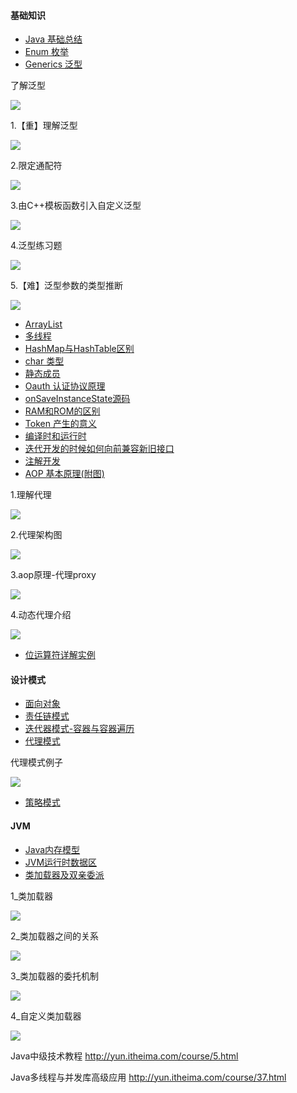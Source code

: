 #### 基础知识
- [Java 基础总结](src/README.md)
- [Enum 枚举](src/enum_s)
- [Generics 泛型](src/generics)
<p>了解泛型</p>
<img src="src/generics/了解泛型.png"/>
<p>1.【重】理解泛型</p>
<img src="src/generics/1.【重】理解泛型.png"/>
<p>2.限定通配符</p>
<img src="src/generics/2.限定通配符.png"/>
<p>3.由C++模板函数引入自定义泛型</p>
<img src="src/generics/3.由C++模板函数引入自定义泛型.png"/>
<p>4.泛型练习题</p>
<img src="src/generics/4.泛型练习题.png"/>
<p>5.【难】泛型参数的类型推断</p>
<img src="src/generics/5.【难】泛型参数的类型推断.png"/>

- [ArrayList](src/arraylist)
- [多线程](src/aop/thread)
- [HashMap与HashTable区别](src/basic/HashMap与HashTable区别.md)
- [char 类型](src/acer/char类型.md)
- [静态成员](src/acer/静态成员.md)
- [Oauth 认证协议原理](src/acer/Oauth认证协议原理.md)
- [onSaveInstanceState源码](src/acer/onSaveInstanceState源码.md)
- [RAM和ROM的区别](src/acer/RAM和ROM的区别.md)
- [Token 产生的意义](src/acer/Token产生的意义.md)
- [编译时和运行时](src/acer/编译时和运行时.md)
- [迭代开发的时候如何向前兼容新旧接口](src/acer/迭代开发的时候如何向前兼容新旧接口.md)
- [注解开发](src/annotation)
- [AOP 基本原理(附图)](src/aop/aopframework)
<p>1.理解代理</p>
<img src="src/aop/1.理解代理.png"/>
<p>2.代理架构图</p>
<img src="src/aop/2.代理架构图.png"/>
<p>3.aop原理-代理proxy</p>
<img src="src/aop/3.aop原理-代理proxy.png"/>
<p>4.动态代理介绍</p>
<img src="src/aop/4.动态代理介绍.png"/>

- [位运算符详解实例](src/basic/位运算符详解实例.md)
#### 设计模式
- [面向对象](src/design/oo/oo.md)
- [责任链模式](src/design/filter/责任链模式.md)
- [迭代器模式-容器与容器遍历](src/design/filter/容器与容器遍历.md)
- [代理模式](src/design/proxy)
<p>代理模式例子</p>
<img src="src/design/proxy/代理模式例子.png"/>

- [策略模式](src/design/strategy/策略模式.md)

#### JVM
- [Java内存模型](src/jvm/basic/Java内存模型.md)
- [JVM运行时数据区](src/jvm/basic/JVM运行时数据区.md)
- [类加载器及双亲委派](src/jvm/类加载器及双亲委派.md)
<p>1_类加载器</p>
<img src="src/jvm/1_类加载器.png"/>
<p>2_类加载器之间的关系</p>
<img src="src/jvm/2_类加载器之间的关系.png"/>
<p>3_类加载器的委托机制</p>
<img src="src/jvm/3_类加载器的委托机制.png"/>
<p>4_自定义类加载器</p>
<img src="src/jvm/4_自定义类加载器.png"/>

Java中级技术教程 http://yun.itheima.com/course/5.html

Java多线程与并发库高级应用 http://yun.itheima.com/course/37.html